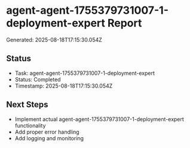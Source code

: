 # agent-agent-1755379731007-1-deployment-expert Report

Generated: 2025-08-18T17:15:30.054Z

## Status
- Task: agent-agent-1755379731007-1-deployment-expert
- Status: Completed
- Timestamp: 2025-08-18T17:15:30.054Z

## Next Steps
- Implement actual agent-agent-1755379731007-1-deployment-expert functionality
- Add proper error handling
- Add logging and monitoring
